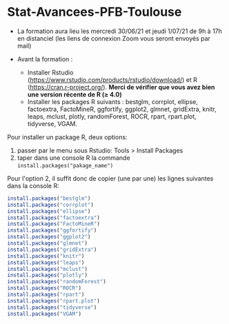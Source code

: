 # Stat-Avancees-PFB-Toulouse

- La formation aura lieu les mercredi 30/06/21 et jeudi 1/07/21 de 9h à 17h en distanciel (les liens de connexion Zoom vous seront envoyés par mail)

- Avant la formation :
  + Installer Rstudio (https://www.rstudio.com/products/rstudio/download/) et R (https://cran.r-project.org/). **Merci de vérifier que vous avez bien une version récente de R (≥ 4.0)**
  + Installer les packages R suivants : bestglm, corrplot, ellipse, factoextra, FactoMineR, ggfortify, ggplot2, glmnet, gridExtra, knitr, leaps, mclust, plotly, randomForest, ROCR, rpart, rpart.plot, tidyverse, VGAM.

Pour installer un package R, deux options:

1. passer par le menu sous Rstudio: Tools > Install Packages
2. taper dans une console R la commande `install.packages("pakage_name")`

Pour l'option 2, il suffit donc de copier (une par une) les lignes suivantes dans la console R:

```r
install.packages("bestglm")
install.packages("corrplot")
install.packages("ellipse")
install.packages("factoextra")
install.packages("FactoMineR")
install.packages("ggfortify")
install.packages("ggplot2")
install.packages("glmnet")
install.packages("gridExtra")
install.packages("knitr")
install.packages("leaps")
install.packages("mclust")
install.packages("plotly")
install.packages("randomForest")
install.packages("ROCR")
install.packages("rpart")
install.packages("rpart.plot")
install.packages("tidyverse")
install.packages("VGAM")
```
